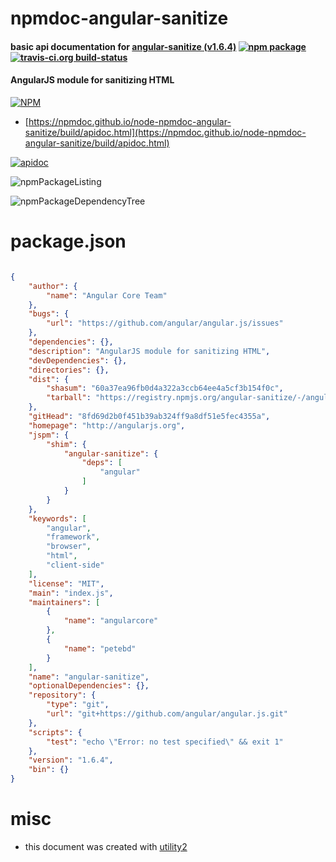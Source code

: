 # npmdoc-angular-sanitize

#### basic api documentation for  [angular-sanitize (v1.6.4)](http://angularjs.org)  [![npm package](https://img.shields.io/npm/v/npmdoc-angular-sanitize.svg?style=flat-square)](https://www.npmjs.org/package/npmdoc-angular-sanitize) [![travis-ci.org build-status](https://api.travis-ci.org/npmdoc/node-npmdoc-angular-sanitize.svg)](https://travis-ci.org/npmdoc/node-npmdoc-angular-sanitize)

#### AngularJS module for sanitizing HTML

[![NPM](https://nodei.co/npm/angular-sanitize.png?downloads=true&downloadRank=true&stars=true)](https://www.npmjs.com/package/angular-sanitize)

- [https://npmdoc.github.io/node-npmdoc-angular-sanitize/build/apidoc.html](https://npmdoc.github.io/node-npmdoc-angular-sanitize/build/apidoc.html)

[![apidoc](https://npmdoc.github.io/node-npmdoc-angular-sanitize/build/screenCapture.buildCi.browser.%252Ftmp%252Fbuild%252Fapidoc.html.png)](https://npmdoc.github.io/node-npmdoc-angular-sanitize/build/apidoc.html)

![npmPackageListing](https://npmdoc.github.io/node-npmdoc-angular-sanitize/build/screenCapture.npmPackageListing.svg)

![npmPackageDependencyTree](https://npmdoc.github.io/node-npmdoc-angular-sanitize/build/screenCapture.npmPackageDependencyTree.svg)



# package.json

```json

{
    "author": {
        "name": "Angular Core Team"
    },
    "bugs": {
        "url": "https://github.com/angular/angular.js/issues"
    },
    "dependencies": {},
    "description": "AngularJS module for sanitizing HTML",
    "devDependencies": {},
    "directories": {},
    "dist": {
        "shasum": "60a37ea96fb0d4a322a3ccb64ee4a5cf3b154f0c",
        "tarball": "https://registry.npmjs.org/angular-sanitize/-/angular-sanitize-1.6.4.tgz"
    },
    "gitHead": "8fd69d2b0f451b39ab324ff9a8df51e5fec4355a",
    "homepage": "http://angularjs.org",
    "jspm": {
        "shim": {
            "angular-sanitize": {
                "deps": [
                    "angular"
                ]
            }
        }
    },
    "keywords": [
        "angular",
        "framework",
        "browser",
        "html",
        "client-side"
    ],
    "license": "MIT",
    "main": "index.js",
    "maintainers": [
        {
            "name": "angularcore"
        },
        {
            "name": "petebd"
        }
    ],
    "name": "angular-sanitize",
    "optionalDependencies": {},
    "repository": {
        "type": "git",
        "url": "git+https://github.com/angular/angular.js.git"
    },
    "scripts": {
        "test": "echo \"Error: no test specified\" && exit 1"
    },
    "version": "1.6.4",
    "bin": {}
}
```



# misc
- this document was created with [utility2](https://github.com/kaizhu256/node-utility2)
